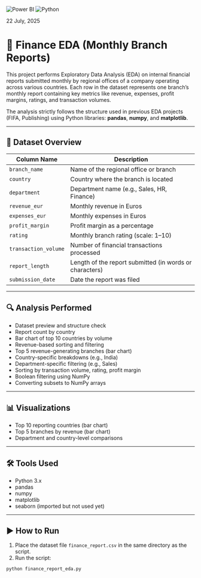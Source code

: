 ![Power BI](https://img.shields.io/badge/Tool-Power%20BI-yellow) ![Python](https://img.shields.io/badge/Language-Python-blue)

22 July, 2025
# 💼 Finance EDA (Monthly Branch Reports)

This project performs Exploratory Data Analysis (EDA) on internal financial reports submitted monthly by regional offices of a company operating across various countries. Each row in the dataset represents one branch’s monthly report containing key metrics like revenue, expenses, profit margins, ratings, and transaction volumes.

The analysis strictly follows the structure used in previous EDA projects (FIFA, Publishing) using Python libraries: **pandas**, **numpy**, and **matplotlib**.

---

## 📁 Dataset Overview

| Column Name         | Description                                                   |
|---------------------|---------------------------------------------------------------|
| `branch_name`       | Name of the regional office or branch                         |
| `country`           | Country where the branch is located                           |
| `department`        | Department name (e.g., Sales, HR, Finance)                    |
| `revenue_eur`       | Monthly revenue in Euros                                      |
| `expenses_eur`      | Monthly expenses in Euros                                     |
| `profit_margin`     | Profit margin as a percentage                                 |
| `rating`            | Monthly branch rating (scale: 1–10)                           |
| `transaction_volume`| Number of financial transactions processed                    |
| `report_length`     | Length of the report submitted (in words or characters)       |
| `submission_date`   | Date the report was filed                                     |

---

## 🔍 Analysis Performed

- Dataset preview and structure check
- Report count by country
- Bar chart of top 10 countries by volume
- Revenue-based sorting and filtering
- Top 5 revenue-generating branches (bar chart)
- Country-specific breakdowns (e.g., India)
- Department-specific filtering (e.g., Sales)
- Sorting by transaction volume, rating, profit margin
- Boolean filtering using NumPy
- Converting subsets to NumPy arrays

---

## 📊 Visualizations

- Top 10 reporting countries (bar chart)
- Top 5 branches by revenue (bar chart)
- Department and country-level comparisons

---

## 🛠️ Tools Used

- Python 3.x
- pandas
- numpy
- matplotlib
- seaborn (imported but not used yet)

---

## ▶️ How to Run

1. Place the dataset file `finance_report.csv` in the same directory as the script.
2. Run the script:

```bash
python finance_report_eda.py
